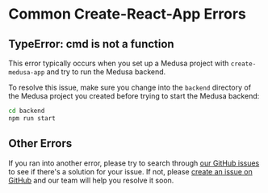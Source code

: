 # Common Create-React-App Errors

## TypeError: cmd is not a function

This error typically occurs when you set up a Medusa project with `create-medusa-app` and try to run the Medusa backend.

To resolve this issue, make sure you change into the `backend` directory of the Medusa project you created before trying to start the Medusa backend:

```bash npm2yarn
cd backend
npm run start
```

## Other Errors

If you ran into another error, please try to search through [our GitHub issues](https://github.com/medusajs/medusa/issues) to see if there's a solution for your issue. If not, please [create an issue on GitHub](https://github.com/medusajs/medusa/issues/new?assignees=olivermrbl&labels=status:+needs+triaging,+type:+bug&template=bug_report.md&title=) and our team will help you resolve it soon.
